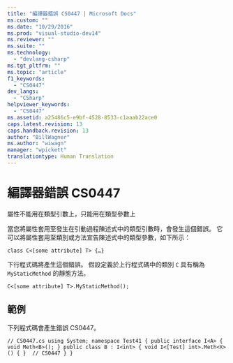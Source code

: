 ```yaml
---
title: "編譯器錯誤 CS0447 | Microsoft Docs"
ms.custom: ""
ms.date: "10/29/2016"
ms.prod: "visual-studio-dev14"
ms.reviewer: ""
ms.suite: ""
ms.technology: 
  - "devlang-csharp"
ms.tgt_pltfrm: ""
ms.topic: "article"
f1_keywords: 
  - "CS0447"
dev_langs: 
  - "CSharp"
helpviewer_keywords: 
  - "CS0447"
ms.assetid: a25486c5-e9bf-4528-8533-c1aaab22ace0
caps.latest.revision: 13
caps.handback.revision: 13
author: "BillWagner"
ms.author: "wiwagn"
manager: "wpickett"
translationtype: Human Translation
---
```

# 編譯器錯誤 CS0447
屬性不能用在類型引數上，只能用在類型參數上  
  
 當您將屬性套用至發生在引動過程陳述式中的類型引數時，會發生這個錯誤。 它可以將屬性套用至類別或方法宣告陳述式中的類型參數，如下所示：  
  
```  
class C<[some attribute] T> {…}  
```  
  
 下行程式碼將產生這個錯誤。 假設定義於上行程式碼中的類別 `C` 具有稱為 `MyStaticMethod` 的靜態方法。  
  
```  
C<[some attribute] T>.MyStaticMethod();  
```  
  
## 範例  
 下列程式碼會產生錯誤 CS0447。  
  
```  
// CS0447.cs using System; namespace Test41 { public interface I<A> { void Meth<B>(); } public class B : I<int> { void I<[Test] int>.Meth<X>() { }  // CS0447 } }  
```